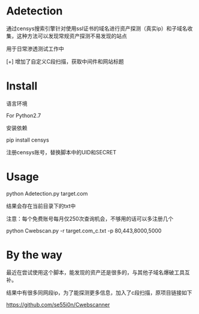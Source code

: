 # Adetection

通过censys搜索引擎针对使用ssl证书的域名进行资产探测（真实ip）和子域名收集，这种方法可以发现常规资产探测不易发现的站点

用于日常渗透测试工作中

[+] 增加了自定义C段扫描，获取中间件和网站标题

# Install

语言环境

For Python2.7

安装依赖

pip install censys

注册censys账号，替换脚本中的UID和SECRET

# Usage

python Adetection.py target.com

结果会存在当前目录下的txt中

注意：每个免费账号每月仅250次查询机会，不够用的话可以多注册几个


python Cwebscan.py -r target.com_c.txt -p 80,443,8000,5000


# By the way

最近在尝试使用这个脚本，能发现的资产还是很多的，与其他子域名爆破工具互补。

结果中有很多同网段ip，为了能探测更多信息，加入了c段扫描，原项目链接如下

https://github.com/se55i0n/Cwebscanner